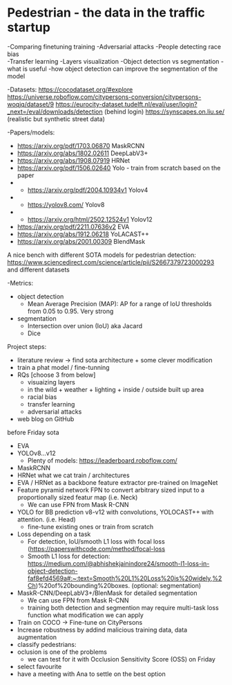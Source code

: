 # Pedestrian - the data in the traffic startup 
-Comparing finetuning training 
-Adversarial attacks 
-People detecting race bias  
-Transfer learning 
-Layers visualization 
-Object detection vs segmentation - what is useful
-how object detection can improve the segmentation of the model 

-Datasets:
https://cocodataset.org/#explore
https://universe.roboflow.com/citypersons-conversion/citypersons-woqjq/dataset/9
https://eurocity-dataset.tudelft.nl/eval/user/login?_next=/eval/downloads/detection (behind login)
https://synscapes.on.liu.se/ (realistic but synthetic street data)

-Papers/models:
- https://arxiv.org/pdf/1703.06870 MaskRCNN
- https://arxiv.org/abs/1802.02611 DeepLabV3+
- https://arxiv.org/abs/1908.07919 HRNet
- https://arxiv.org/pdf/1506.02640 Yolo - train from scratch based on the paper
- - https://arxiv.org/pdf/2004.10934v1 Yolov4
- - https://yolov8.com/ Yolov8
- - https://arxiv.org/html/2502.12524v1 Yolov12
- https://arxiv.org/pdf/2211.07636v2 EVA
- https://arxiv.org/abs/1912.06218 YoLACAST++
- https://arxiv.org/abs/2001.00309 BlendMask

A nice bench with different SOTA models for pedestrian detection: https://www.sciencedirect.com/science/article/pii/S2667379723000293 and different datasets

-Metrics:
- object detection
    - Mean Average Precision (MAP): AP for a range of IoU thresholds from 0.05 to 0.95. Very strong
- segmentation
    - Intersection over union (IoU) aka Jacard
    - Dice

Project steps:
- literature review -> find sota architecture + some clever modification
- train a phat model / fine-tunning
- RQs [choose 3 from below]
    - visuaizing layers
    - in the wild + weather + lighting + inside / outside built up area
    - racial bias
    - transfer learning
    - adversarial attacks
- web blog on GitHub

before Friday
sota
- EVA
- YOLOv8...v12
    - Plenty of models: https://leaderboard.roboflow.com/
- MaskRCNN
- HRNet
what we cat train / architectures
- EVA / HRNet as a backbone feature extractor pre-trained on ImageNet
- Feature pyramid network FPN to convert arbitrary sized input to a proportionally sized featur map  (i.e. Neck)
    - We can use FPN from Mask R-CNN
- YOLO for BB prediction v8-v12 with convolutions, YOLOCAST++ with attention. (i.e. Head)
    - fine-tune existing ones or train from scratch
- Loss depending on a task
    - For detection, IoU/smooth L1 loss with focal loss (https://paperswithcode.com/method/focal-loss
    - Smooth L1 loss for detection: https://medium.com/@abhishekjainindore24/smooth-l1-loss-in-object-detection-faf8efd4569a#:~:text=Smooth%20L1%20Loss%20is%20widely,%2Ch)%20of%20bounding%20boxes.
(optional: segmentation)
- MaskR-CNN/DeepLabV3+/BlenMask for detailed segmentation
    - We can use FPN from Mask R-CNN
    - training both detection and segmention may require multi-task loss function
what modification we can apply
- Train on COCO -> Fine-tune on CityPersons
- Increase robustness by addind malicious training data, data augmentation
- classify pedestrians: 
- oclusion is one of the problems
    - we can test for it with Occlusion Sensitivity Score (OSS)
on Friday
- select favourite
- have a meeting with Ana to settle on the best option 


<!--  # Project Ideas
- classification
    - https://www.isic-archive.com/ https://challenge.isic-archive.com/data/
    - http://ludo17.free.fr/mitos_2012/dataset.html detection of cancer
    - Edible vs. Toxic Mushroom Classifier
    - AI vs Human created content
 
most often 
    - Emotion recognition
    - Detect hidden objects (weapons, contraband, or anomalies) in X-ray images, similar to airport security scanners. are there datasets??

    - Music Genre Prediction from Album Covers
    - https://github.com/AlexOlsen/DeepWeeds weeds detection
    - Chess Move Predictor Chessboard datasets, Lichess API

 
Denoising 
    - https://paperswithcode.com/sota/single-image-deraining-on-raincityscapes
    - 
    

    
- Other:
    - Transfer learning (model fine-tunned to segment football matches to segment basketball) (or build on general and fine-tune on more specific)
    - Generative approaches -->
